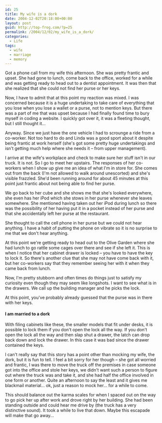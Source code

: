 ```yaml
---
id: 25
title: My wife is a dork
date: 2004-12-02T20:18:00+00:00
layout: post
guid: http://top-frog.com/?p=25
permalink: /2004/12/02/my_wife_is_a_dork/
categories:
  - Life
tags:
  - wife
  - marriage
  - memory
---
```

Got a phone call from my wife this afternoon. She was pretty frantic and upset. She had gone to lunch, come back to the office, worked for a while and was getting ready to head out to a dentist appointment. It was then that she realized that she could not find her purse or her keys.

Now, I have to admit that at this point my reaction was mixed. I was concerned because it is a huge undertaking to take care of everything that you lose when you lose a wallet or a purse, not to mention keys. But there was a part of me that was upset because I had finally found time to bury myself in coding a website. I quickly got over it, it was a fleeting thought, but I still thought it…

Anyway. Since we just have the one vehicle I had to scrounge a ride from a co-worker. Not too hard to do and Linda was a good sport about it despite being frantic at work herself (she's got some pretty huge undertakings and isn't getting much help where she needs it – from upper management).

I arrive at the wife's workplace and check to make sure her stuff isn't in our truck. It is not. So I go to meet her upstairs. The responses of her co-workers when I show up give me an idea of what I'm in store for. She comes out from the back (I'm not allowed to walk around unescorted) and she's visible frazzled. She'd been running around for about 45 minutes at this point just frantic about not being able to find her purse. 

We go back to her cube and she shows me that she's looked everywhere, she even has her iPod which she stows in her purse whenever she leaves somewhere. She mentioned having taken out her iPod during lunch so there was the possibility of her having put it in a pocket instead of her purse and that she accidentally left her purse at the restaurant.

She thought to call the cell phone in her purse but we could not hear anything. I have a habit of putting the phone on vibrate so it is no surprise to me that we don't hear anything.

At this point we're getting ready to head out to the Olive Garden where she had lunch to go rattle some cages over there and see if she left it. This is when I notice that her cabinet drawer is locked – you have to have the key to lock it. So there's another clue that she may not have come back with it, but her co-workers say that they remember seeing her with it when they came back from lunch.

Now, I'm pretty stubborn and often times do things just to satisfy my curiosity even though they may seem like longshots. I want to see what is in the drawers. We call up the building manager and he picks the lock.

At this point, you've probably already guessed that the purse was in there with her keys.

#### I am married to a dork

With filing cabinets like these, the smaller models that fit under desks, it is possible to lock them if you don't open the lock all the way. If you don't open the lock all the way and then slap shut a drawer, the latch can drop back down and lock the drawer. In this case it was bad since the drawer contained the keys.

I can't really say that this story has a point other than mocking my wife, the dork, but it is fun to tell. I feel a bit sorry for her though – she got all worried and frantic, I was there to move the truck off the premises in case someone got into the office and stole her keys, we didn't want such a person to figure out where the truck was and take it, and she had half the office involved in one form or another. Quite an afternoon to say the least and it gives me blackmail material… ok, just a reason to mock her… for a while to come.

This should balance out the karma scales for when I spaced out on the way to go pick her up after work and drove right by her building. She had been standing outside and could hear me drive by (the truck has a very distinctive sound). It took a while to live that down. Maybe this escapade will make that go away…

